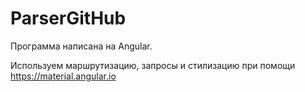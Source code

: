 # ParserGitHub

Программа написана на Angular.

Используем маршрутизацию, запросы и стилизацию при помощи https://material.angular.io
